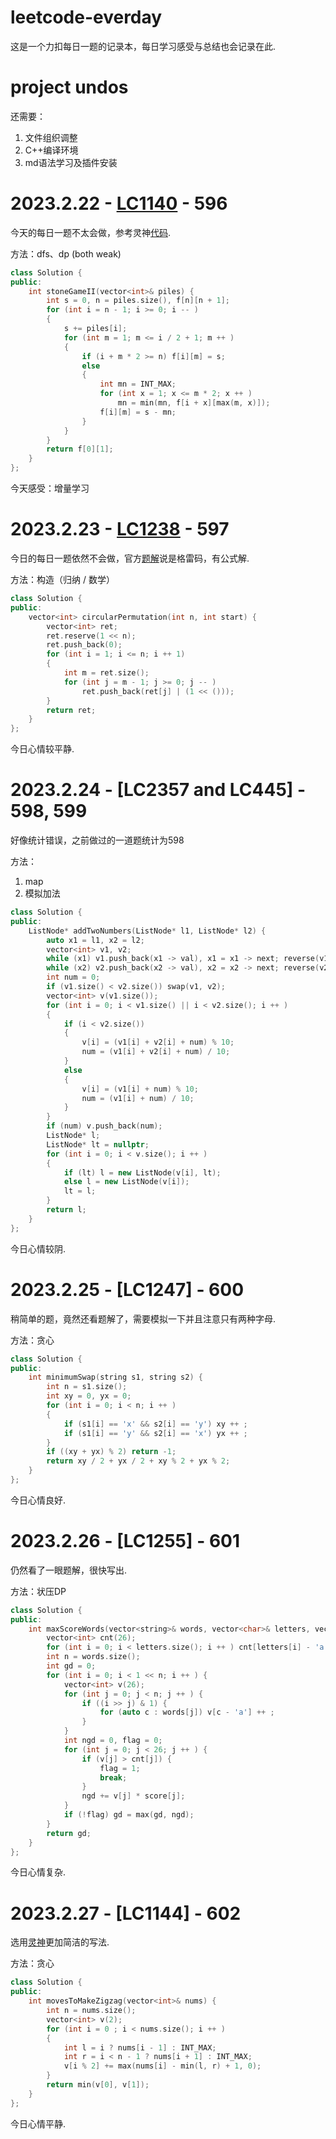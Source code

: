 # leetcode-everday

这是一个力扣每日一题的记录本，每日学习感受与总结也会记录在此.

# project undos

还需要：
1. 文件组织调整
2. C++编译环境
3. md语法学习及插件安装

# 2023.2.22 - [LC1140](https://leetcode.cn/problems/stone-game-ii/description/) - 596

今天的每日一题不太会做，参考灵神[代码](https://leetcode.cn/problems/stone-game-ii/solutions/2125753/jiao-ni-yi-bu-bu-si-kao-dong-tai-gui-hua-jjax/).

方法：dfs、dp (both weak)

```C++
class Solution {
public:
    int stoneGameII(vector<int>& piles) {
        int s = 0, n = piles.size(), f[n][n + 1];
        for (int i = n - 1; i >= 0; i -- )
        {
            s += piles[i];
            for (int m = 1; m <= i / 2 + 1; m ++ )
            {
                if (i + m * 2 >= n) f[i][m] = s;
                else
                {
                    int mn = INT_MAX;
                    for (int x = 1; x <= m * 2; x ++ )
                        mn = min(mn, f[i + x][max(m, x)]);
                    f[i][m] = s - mn;
                }
            }
        }
        return f[0][1];
    }
};
```

今天感受：增量学习


# 2023.2.23 - [LC1238](https://leetcode.cn/problems/circular-permutation-in-binary-representation/description/) - 597

今日的每日一题依然不会做，官方[题解](https://leetcode.cn/problems/circular-permutation-in-binary-representation/solutions/2126240/xun-huan-ma-pai-lie-by-leetcode-solution-6e40/)说是格雷码，有公式解.

方法：构造（归纳 / 数学）

```C++
class Solution {
public:
    vector<int> circularPermutation(int n, int start) {
        vector<int> ret;
        ret.reserve(1 << n);
        ret.push_back(0);
        for (int i = 1; i <= n; i ++ 1)
        {
            int m = ret.size();
            for (int j = m - 1; j >= 0; j -- )
                ret.push_back(ret[j] | (1 << ()));
        }
        return ret;
    }
};
```

今日心情较平静.


# 2023.2.24 - [LC2357 and LC445] - 598, 599

好像统计错误，之前做过的一道题统计为598

方法：
1. map
2. 模拟加法

```C++
class Solution {
public:
    ListNode* addTwoNumbers(ListNode* l1, ListNode* l2) {
        auto x1 = l1, x2 = l2;
        vector<int> v1, v2;
        while (x1) v1.push_back(x1 -> val), x1 = x1 -> next; reverse(v1.begin(), v1.end());
        while (x2) v2.push_back(x2 -> val), x2 = x2 -> next; reverse(v2.begin(), v2.end());
        int num = 0;
        if (v1.size() < v2.size()) swap(v1, v2);
        vector<int> v(v1.size());
        for (int i = 0; i < v1.size() || i < v2.size(); i ++ )
        {
            if (i < v2.size())
            {
                v[i] = (v1[i] + v2[i] + num) % 10;
                num = (v1[i] + v2[i] + num) / 10;
            }
            else 
            {
                v[i] = (v1[i] + num) % 10;
                num = (v1[i] + num) / 10;
            }
        }
        if (num) v.push_back(num);
        ListNode* l;
        ListNode* lt = nullptr;
        for (int i = 0; i < v.size(); i ++ )
        {
            if (lt) l = new ListNode(v[i], lt); 
            else l = new ListNode(v[i]);
            lt = l;
        }
        return l;
    }
};
```

今日心情较阴.


# 2023.2.25 - [LC1247] - 600

稍简单的题，竟然还看题解了，需要模拟一下并且注意只有两种字母.

方法：贪心

```C++
class Solution {
public:
    int minimumSwap(string s1, string s2) {
        int n = s1.size();
        int xy = 0, yx = 0;
        for (int i = 0; i < n; i ++ )
        {
            if (s1[i] == 'x' && s2[i] == 'y') xy ++ ;
            if (s1[i] == 'y' && s2[i] == 'x') yx ++ ;
        }
        if ((xy + yx) % 2) return -1; 
        return xy / 2 + yx / 2 + xy % 2 + yx % 2;
    } 
};
```

今日心情良好.


# 2023.2.26 - [LC1255] - 601

仍然看了一眼题解，很快写出.

方法：状压DP

```C++
class Solution {
public:
    int maxScoreWords(vector<string>& words, vector<char>& letters, vector<int>& score) {
        vector<int> cnt(26);
        for (int i = 0; i < letters.size(); i ++ ) cnt[letters[i] - 'a'] ++ ;
        int n = words.size();
        int gd = 0;
        for (int i = 0; i < 1 << n; i ++ ) {
            vector<int> v(26);
            for (int j = 0; j < n; j ++ ) {
                if ((i >> j) & 1) {
                    for (auto c : words[j]) v[c - 'a'] ++ ;
                }
            }
            int ngd = 0, flag = 0;
            for (int j = 0; j < 26; j ++ ) {
                if (v[j] > cnt[j]) {
                    flag = 1;
                    break;
                }
                ngd += v[j] * score[j];
            }
            if (!flag) gd = max(gd, ngd);
        }
        return gd;
    }
};
```

今日心情复杂.

# 2023.2.27 - [LC1144] - 602

选用[灵神](https://leetcode.cn/u/endlesscheng/)更加简洁的写法.

方法：贪心

```C++
class Solution {
public:
    int movesToMakeZigzag(vector<int>& nums) {
        int n = nums.size();
        vector<int> v(2);
        for (int i = 0 ; i < nums.size(); i ++ )
        {
            int l = i ? nums[i - 1] : INT_MAX;
            int r = i < n - 1 ? nums[i + 1] : INT_MAX;
            v[i % 2] += max(nums[i] - min(l, r) + 1, 0);
        }
        return min(v[0], v[1]);
    }
};
```

今日心情平静.